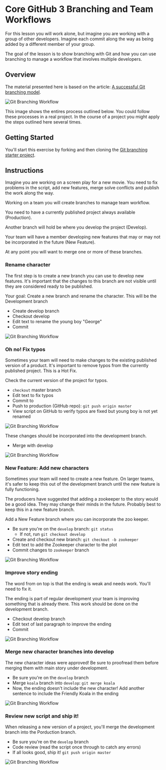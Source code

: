 # Core GitHub 3 Branching and Team Workflows

For this lesson you will work alone, but imagine you are working 
with a group of other developers. Imagine each commit along 
the way as being added by a different member of your group. 

The goal of the lesson is to show branching with Git and how you 
can use branching to manage a workflow that involves multiple
developers. 

## Overview

The material presented here is based on the article:
[A successful Git branching model](http://nvie.com/posts/a-successful-git-branching-model/). 

![Git Branching Workflow](01-Git-Branching-Workflow.png)

This image shows the entires process outlined below. You could 
follow these processes in a real project. In the course of a 
project you might apply the steps outlined here several times. 

## Getting Started 

You'll start this exercise by forking and then cloning the [Git branching starter project](https://github.com/Product-College-Labs/Core-Git-Branching).

## Instructions

Imagine you are working on a screen play for a new movie. You 
need to fix problems in the script, add new features, merge
solve conflicts and publish the work along the way. 

Working on a team you will create branches to manage team workflow. 

You need to have a currently published project always available 
(Production).

Another branch will hold be where you develop the project (Develop).

Your team will have a member developing new features that may or may not be 
incorporated in the future (New Feature).

At any point you will want to merge one or more of these branches. 

### Rename character

The first step is to create a new branch you can use to develop new 
features. It's important that the changes to this branch are 
not visible until they are considered ready to be published. 

Your goal: Create a new branch and rename the character. This 
will be the Development branch

- Create develop branch
- Checkout develop
- Edit text to rename the young boy "George"
- Commit

![Git Branching Workflow](02-Git-Branching-Workflow-Rename-character.png)

### Oh no! Fix typos

Sometimes your team will need to make changes to the existing 
published version of a product. It's important to remove typos 
from the currently published project. This is a Hot Fix.

Check the current version of the project for typos. 

- `checkout` master branch
- Edit text to fix typos
- Commit to
- Push to production (GitHub repo): `git push origin master`
- View script on GitHub to verify typos are fixed but young boy is not yet renamed

![Git Branching Workflow](03-Git-Branching-Workflow-Fix-typos.png)

These changes should be incorporated into the development branch. 

- Merge with develop

![Git Branching Workflow](04-Git-Branching-Workflow-Merge-with-develop.png)

### New Feature: Add new characters

Sometimes your team will need to create a new feature. On larger 
teams, it's safer to keep this out of the development branch until
the new feature is fully functioning. 

The producers have suggested that adding a zookeeper to the story 
would be a good idea. They may change their minds in the future. 
Probably best to keep this in a new feature branch. 

Add a New Feature branch where you can incorporate the zoo keeper.

- Be sure you're on the `develop` branch: `git status`
  - If not, run `git checkout develop`
- Create and checkout new branch: `git checkout -b zookeeper`
- Edit text to add the Zookeeper character to the plot
- Commit changes to `zookeeper` branch

![Git Branching Workflow](05-Git-Branching-Workflow-New-Feature.png)

### Improve story ending

The word from on top is that the ending is weak and needs work. 
You'll need to fix it. 

The ending is part of regular development your team is improving
something that is already there. This work should be done on the 
development branch. 

- Checkout develop branch
- Edit text of last paragraph to improve the ending
- Commit

![Git Branching Workflow](06-Git-Branching-Workflow-improve-the-ending.png)

### Merge new character branches into develop

The new character ideas were approved! Be sure to proofread them
before merging them with main story under development. 

- Be sure you're on the `develop` branch
- Merge `koala` branch into `develop`: `git merge koala`
- Now, the ending doesn't include the new character! Add another sentence to include the Friendly Koala in the ending

![Git Branching Workflow](08-Git-Branching-Workflow-merge-feature.png)

### Review new script and ship it!

When releasing a new version of a project, you'll merge the development
branch into the Porduction branch. 

- Be sure you're on the `develop` branch
- Code review (read the script once through to catch any errors)
- If all looks good, ship it! `git push origin master`

![Git Branching Workflow](01-Git-Branching-Workflow.png)

